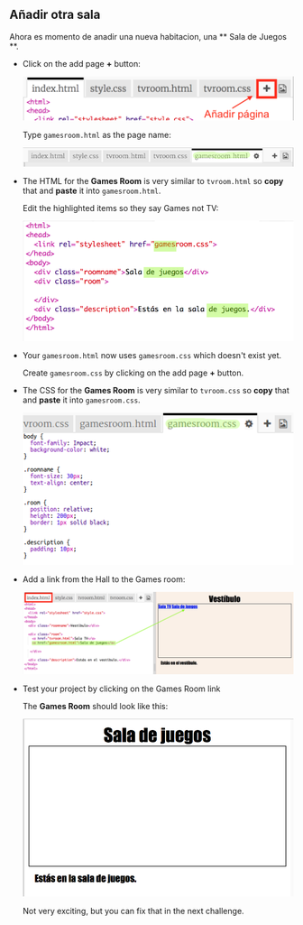 ## Añadir otra sala

Ahora es momento de anadir una nueva habitacion, una ** Sala de Juegos **.

+ Click on the add page **+** button:
    
    ![captura de pantalla](images/rooms-add-page.png)
    
    Type `gamesroom.html` as the page name:
    
    ![captura de pantalla](images/rooms-games-html.png)

+ The HTML for the **Games Room** is very similar to `tvroom.html` so **copy** that and **paste** it into `gamesroom.html`.
    
    Edit the highlighted items so they say Games not TV:
    
    ![captura de pantalla](images/rooms-games-html2.png)

+ Your `gamesroom.html` now uses `gamesroom.css` which doesn't exist yet.
    
    Create `gamesroom.css` by clicking on the add page **+** button.

+ The CSS for the **Games Room** is very similar to `tvroom.css` so **copy** that and **paste** it into `gamesroom.css`.
    
    ![screenshot](images/rooms-add-games-css.png)

+ Add a link from the Hall to the Games room:
    
    ![screenshot](images/rooms-hall-games.png)

+ Test your project by clicking on the Games Room link
    
    The **Games Room** should look like this:
    
    ![captura de pantalla](images/rooms-games-before.png)
    
    Not very exciting, but you can fix that in the next challenge.